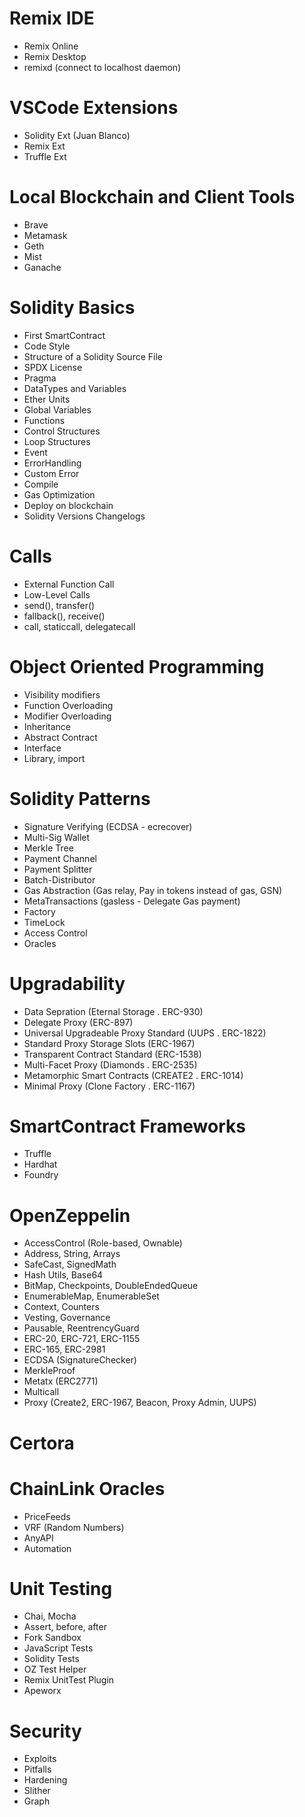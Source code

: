 # Remix IDE 
- Remix Online
- Remix Desktop
- remixd (connect to localhost daemon)

# VSCode Extensions
- Solidity Ext (Juan Blanco)
- Remix Ext
- Truffle Ext

# Local Blockchain and Client Tools
- Brave
- Metamask
- Geth
- Mist
- Ganache

# Solidity Basics
- First SmartContract
- Code Style
- Structure of a Solidity Source File
- SPDX License
- Pragma
- DataTypes and Variables
- Ether Units
- Global Variables
- Functions
- Control Structures
- Loop Structures
- Event
- ErrorHandling
- Custom Error
- Compile
- Gas Optimization
- Deploy on blockchain
- Solidity Versions Changelogs

# Calls
- External Function Call
- Low-Level Calls
- send(), transfer()
- fallback(), receive()
- call, staticcall, delegatecall

# Object Oriented Programming
- Visibility modifiers
- Function Overloading
- Modifier Overloading
- Inheritance
- Abstract Contract
- Interface
- Library, import

# Solidity Patterns
- Signature Verifying (ECDSA - ecrecover)
- Multi-Sig Wallet
- Merkle Tree
- Payment Channel
- Payment Splitter
- Batch-Distributor
- Gas Abstraction (Gas relay, Pay in tokens instead of gas, GSN)
- MetaTransactions (gasless - Delegate Gas payment)
- Factory
- TimeLock
- Access Control
- Oracles

# Upgradability
- Data Sepration (Eternal Storage . ERC-930)
- Delegate Proxy (ERC-897)
- Universal Upgradeable Proxy Standard (UUPS . ERC-1822)
- Standard Proxy Storage Slots (ERC-1967)
- Transparent Contract Standard (ERC-1538)
- Multi-Facet Proxy (Diamonds . ERC-2535)
- Metamorphic Smart Contracts (CREATE2 . ERC-1014)
- Minimal Proxy (Clone Factory . ERC-1167)

# SmartContract Frameworks
- Truffle
- Hardhat
- Foundry

# OpenZeppelin
- AccessControl (Role-based, Ownable)
- Address, String, Arrays
- SafeCast, SignedMath
- Hash Utils, Base64
- BitMap, Checkpoints, DoubleEndedQueue
- EnumerableMap, EnumerableSet
- Context, Counters
- Vesting, Governance
- Pausable, ReentrencyGuard
- ERC-20, ERC-721, ERC-1155
- ERC-165, ERC-2981
- ECDSA (SignatureChecker)
- MerkleProof
- Metatx (ERC2771)
- Multicall
- Proxy (Create2, ERC-1967, Beacon, Proxy Admin, UUPS)

# Certora 

# ChainLink Oracles
- PriceFeeds
- VRF (Random Numbers)
- AnyAPI
- Automation

# Unit Testing
- Chai, Mocha
- Assert, before, after
- Fork Sandbox
- JavaScript Tests
- Solidity Tests
- OZ Test Helper
- Remix UnitTest Plugin
- Apeworx

# Security
- Exploits
- Pitfalls
- Hardening
- Slither
- Graph
